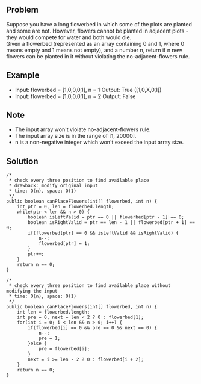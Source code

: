 ## Problem
Suppose you have a long flowerbed in which some of the plots are planted and some are not. However, flowers cannot be planted in adjacent plots - they would compete for water and both would die.  
Given a flowerbed (represented as an array containing 0 and 1, where 0 means empty and 1 means not empty), and a number n, return if n new flowers can be planted in it without violating the no-adjacent-flowers rule.

## Example
* Input: flowerbed = \[1,0,0,0,1\], n = 1
Output: True (\[1,0,X,0,1\])
* Input: flowerbed = \[1,0,0,0,1\], n = 2
Output: False

## Note
* The input array won't violate no-adjacent-flowers rule.
* The input array size is in the range of \[1, 20000\].
* n is a non-negative integer which won't exceed the input array size.

## Solution

```
/*
 * check every three position to find available place
 * drawback: modify original input
 * time: O(n), space: O(1)
 */
public boolean canPlaceFlowers(int[] flowerbed, int n) {
    int ptr = 0, len = flowerbed.length;
    while(ptr < len && n > 0) {
        boolean isLeftValid = ptr == 0 || flowerbed[ptr - 1] == 0;
        boolean isRightValid = ptr == len - 1 || flowerbed[ptr + 1] == 0;
        if(flowerbed[ptr] == 0 && isLeftValid && isRightValid) {
            n--;
            flowerbed[ptr] = 1;
        }
        ptr++;
    }
    return n == 0;
}
```

```
/*
 * check every three position to find available place without modifying the input
 * time: O(n), space: O(1)
 */
public boolean canPlaceFlowers(int[] flowerbed, int n) {
    int len = flowerbed.length;
    int pre = 0, next = len < 2 ? 0 : flowerbed[1];
    for(int i = 0; i < len && n > 0; i++) {
        if(flowerbed[i] == 0 && pre == 0 && next == 0) {
            n--;
            pre = 1;
        }else {
            pre = flowerbed[i];
        }
        next = i >= len - 2 ? 0 : flowerbed[i + 2];
    }
    return n == 0;
}
```
